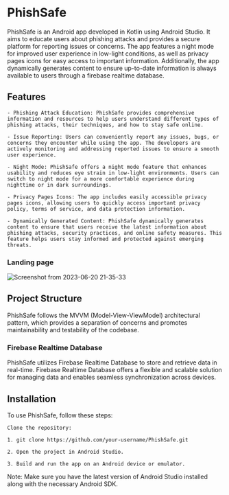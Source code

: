 # PhishSafe

PhishSafe is an Android app developed in Kotlin using Android Studio. 
It aims to educate users about phishing attacks and provides a secure platform for reporting issues or concerns.
The app features a night mode for improved user experience in low-light conditions, as well as privacy pages icons for easy access to important information.
Additionally, the app dynamically generates content to ensure up-to-date information is always available to users through a firebase realtime database.
## Features

    - Phishing Attack Education: PhishSafe provides comprehensive information and resources to help users understand different types of phishing attacks, their techniques, and how to stay safe online.

    - Issue Reporting: Users can conveniently report any issues, bugs, or concerns they encounter while using the app. The developers are actively monitoring and addressing reported issues to ensure a smooth user experience.

    - Night Mode: PhishSafe offers a night mode feature that enhances usability and reduces eye strain in low-light environments. Users can switch to night mode for a more comfortable experience during nighttime or in dark surroundings.

    - Privacy Pages Icons: The app includes easily accessible privacy pages icons, allowing users to quickly access important privacy policy, terms of service, and data protection information.

    - Dynamically Generated Content: PhishSafe dynamically generates content to ensure that users receive the latest information about phishing attacks, security practices, and online safety measures. This feature helps users stay informed and protected against emerging threats.
### Landing page
![Screenshot from 2023-06-20 21-35-33](https://github.com/Que-sar/PhishSafe/assets/100227246/04873b4e-4a7e-4658-bf27-3fea2f63b26c)



## Project Structure

PhishSafe follows the MVVM (Model-View-ViewModel) architectural pattern, which provides a separation of concerns and promotes maintainability and testability of the codebase.

### Firebase Realtime Database

PhishSafe utilizes Firebase Realtime Database to store and retrieve data in real-time. Firebase Realtime Database offers a flexible and scalable solution for managing data and enables seamless synchronization across devices.

## Installation

To use PhishSafe, follow these steps:

    Clone the repository:

    1. git clone https://github.com/your-username/PhishSafe.git

    2. Open the project in Android Studio.

    3. Build and run the app on an Android device or emulator.
    

Note: Make sure you have the latest version of Android Studio installed along with the necessary Android SDK.
